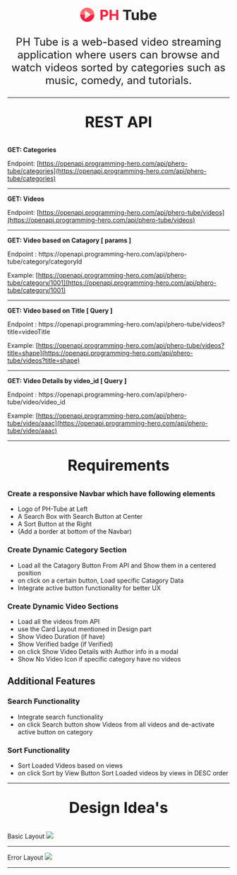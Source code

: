 <p align="center">
<img src="./assets/Logo.png"  />
</p>
<p align="center" style="font-size: 24px;">
  PH Tube is a web-based video streaming application where users can browse and watch videos sorted by categories such as music, comedy, and tutorials.
</p>

<hr/>
<p align="center" style="font-size: 34px; font-weight:bold">
 REST API
</p>

<p style=" font-weight:bold">
 GET: Categories 
</p>

Endpoint: [https://openapi.programming-hero.com/api/phero-tube/categories](https://openapi.programming-hero.com/api/phero-tube/categories) <br/>

<hr/>
<p style=" font-weight:bold">
 GET: Videos 
</p>

Endpoint: [https://openapi.programming-hero.com/api/phero-tube/videos](https://openapi.programming-hero.com/api/phero-tube/videos) <br/>

<hr/>
<p style=" font-weight:bold">
 GET: Video based on Catagory  [ params ]
</p>
Endpoint : https://openapi.programming-hero.com/api/phero-tube/category/categoryId

Example: [https://openapi.programming-hero.com/api/phero-tube/category/1001](https://openapi.programming-hero.com/api/phero-tube/category/1001) <br/>

<hr/>

<p style=" font-weight:bold">
 GET: Video based on Title  [ Query ]
</p>
Endpoint : https://openapi.programming-hero.com/api/phero-tube/videos?title=videoTitle

Example: [https://openapi.programming-hero.com/api/phero-tube/videos?title=shape](https://openapi.programming-hero.com/api/phero-tube/videos?title=shape) <br/>

<hr/>
<p style=" font-weight:bold">
 GET: Video Details by video_id  [ Query ]
</p>
Endpoint : https://openapi.programming-hero.com/api/phero-tube/video/video_id

Example: [https://openapi.programming-hero.com/api/phero-tube/video/aaac](https://openapi.programming-hero.com/api/phero-tube/video/aaac) <br/>

<hr/>
<p align="center" style="font-size: 34px; font-weight:bold">
 Requirements
</p>

### Create a responsive Navbar which have following elements

- Logo of PH-Tube at Left
- A Search Box with Search Button at Center
- A Sort Button at the Right
- (Add a border at bottom of the Navbar)

### Create Dynamic Category Section

- Load all the Catagory Button From API and Show them in a centered position
- on click on a certain button, Load specific Catagory Data
- Integrate active button functionality for better UX

### Create Dynamic Video Sections

- Load all the videos from API
- use the Card Layout mentioned in Design part
- Show Video Duration (if have)
- Show Verified badge (if Verified)
- on click Show Video Details with Author info in a modal
- Show No Video Icon if specific category have no videos

## Additional Features

### Search Functionality

- Integrate search functionality
- on click Search button show Videos from all videos and de-activate active button on category

### Sort Functionality

- Sort Loaded Videos based on views
- on click Sort by View Button Sort Loaded videos by views in DESC order

<hr/>

<p align="center" style="font-size: 34px; font-weight:bold">
 Design Idea's
</p>
Basic Layout
<img src="design/Frame 1.png">
<hr/>
Error Layout

<img src="design/Frame 3.png">

<hr/>
